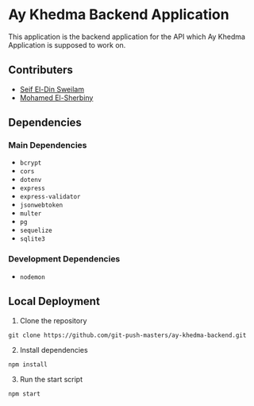 # Ay Khedma Backend Application

This application is the backend application for the API which Ay Khedma Application is supposed to work on.

## Contributers

* [Seif El-Din Sweilam](https://github.com/saifsweelam)
* [Mohamed El-Sherbiny](https://github.com/El-Zayat)

## Dependencies

### Main Dependencies

* `bcrypt`
* `cors`
* `dotenv`
* `express`
* `express-validator`
* `jsonwebtoken`
* `multer`
* `pg`
* `sequelize`
* `sqlite3`

### Development Dependencies

* `nodemon`

## Local Deployment

1. Clone the repository
```shell
git clone https://github.com/git-push-masters/ay-khedma-backend.git
```

2. Install dependencies
```shell
npm install
```

3. Run the start script
```shell
npm start
```
